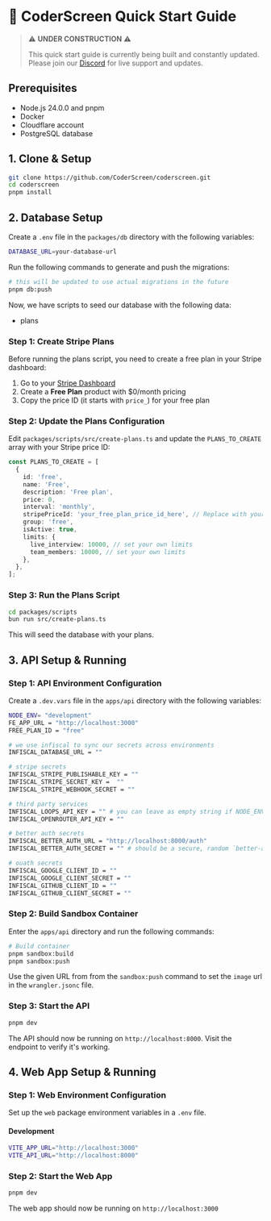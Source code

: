 # 🚀 CoderScreen Quick Start Guide

> ⚠️ **UNDER CONSTRUCTION** ⚠️
> 
> This quick start guide is currently being built and constantly updated. Please join our [Discord](https://discord.gg/THxVTKtcZy) for live support and updates.

## Prerequisites

- Node.js 24.0.0 and pnpm
- Docker
- Cloudflare account
- PostgreSQL database

## 1. Clone & Setup

```bash
git clone https://github.com/CoderScreen/coderscreen.git
cd coderscreen
pnpm install
```

## 2. Database Setup

Create a `.env` file in the `packages/db` directory with the following variables:

```bash
DATABASE_URL=your-database-url
```

Run the following commands to generate and push the migrations:

```bash
# this will be updated to use actual migrations in the future
pnpm db:push
```

Now, we have scripts to seed our database with the following data:
- plans

### Step 1: Create Stripe Plans

Before running the plans script, you need to create a free plan in your Stripe dashboard:

1. Go to your [Stripe Dashboard](https://dashboard.stripe.com/products)
2. Create a **Free Plan** product with $0/month pricing
3. Copy the price ID (it starts with `price_`) for your free plan

### Step 2: Update the Plans Configuration

Edit `packages/scripts/src/create-plans.ts` and update the `PLANS_TO_CREATE` array with your Stripe price ID:

```typescript
const PLANS_TO_CREATE = [
  {
    id: 'free',
    name: 'Free',
    description: 'Free plan',
    price: 0,
    interval: 'monthly',
    stripePriceId: 'your_free_plan_price_id_here', // Replace with your Stripe price ID
    group: 'free',
    isActive: true,
    limits: {
      live_interview: 10000, // set your own limits
      team_members: 10000, // set your own limits
    },
  },
];
```

### Step 3: Run the Plans Script

```bash
cd packages/scripts
bun run src/create-plans.ts
```

This will seed the database with your plans.

## 3. API Setup & Running

### Step 1: API Environment Configuration

Create a `.dev.vars` file in the `apps/api` directory with the following variables:

```bash
NODE_ENV= "development"
FE_APP_URL = "http://localhost:3000"
FREE_PLAN_ID = "free"

# we use infiscal to sync our secrets across environments
INFISCAL_DATABASE_URL = ""

# stripe secrets
INFISCAL_STRIPE_PUBLISHABLE_KEY = ""
INFISCAL_STRIPE_SECRET_KEY =  ""
INFISCAL_STRIPE_WEBHOOK_SECRET = ""

# third party services
INFISCAL_LOOPS_API_KEY = "" # you can leave as empty string if NODE_ENV = development
INFISCAL_OPENROUTER_API_KEY = ""

# better auth secrets
INFISCAL_BETTER_AUTH_URL = "http://localhost:8000/auth"
INFISCAL_BETTER_AUTH_SECRET = "" # should be a secure, random `better-auth` secret

# ouath secrets
INFISCAL_GOOGLE_CLIENT_ID = ""
INFISCAL_GOOGLE_CLIENT_SECRET = ""
INFISCAL_GITHUB_CLIENT_ID = ""
INFISCAL_GITHUB_CLIENT_SECRET = ""
```

### Step 2: Build Sandbox Container

Enter the `apps/api` directory and run the following commands:

```bash
# Build container
pnpm sandbox:build
pnpm sandbox:push
```

Use the given URL from from the `sandbox:push` command to set the `image` url in the `wrangler.jsonc` file.

### Step 3: Start the API

```bash
pnpm dev
```

The API should now be running on `http://localhost:8000`. Visit the endpoint to verify it's working.

## 4. Web App Setup & Running

### Step 1: Web Environment Configuration

Set up the `web` package environment variables in a `.env` file.

#### Development
```bash
VITE_APP_URL="http://localhost:3000"
VITE_API_URL="http://localhost:8000"
```

### Step 2: Start the Web App

```bash
pnpm dev
```

The web app should now be running on `http://localhost:3000`